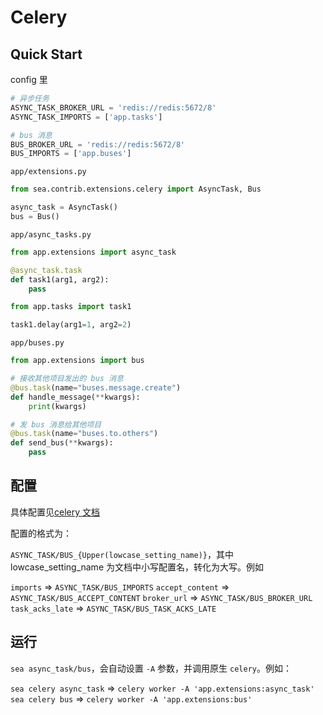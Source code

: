 # Celery

## Quick Start

config 里

```python
# 异步任务
ASYNC_TASK_BROKER_URL = 'redis://redis:5672/8'
ASYNC_TASK_IMPORTS = ['app.tasks']

# bus 消息
BUS_BROKER_URL = 'redis://redis:5672/8'
BUS_IMPORTS = ['app.buses']
```

`app/extensions.py`

```python
from sea.contrib.extensions.celery import AsyncTask, Bus

async_task = AsyncTask()
bus = Bus()
```

`app/async_tasks.py`

```python
from app.extensions import async_task

@async_task.task
def task1(arg1, arg2):
    pass
```

```python
from app.tasks import task1

task1.delay(arg1=1, arg2=2)
```

`app/buses.py`

```python
from app.extensions import bus

# 接收其他项目发出的 bus 消息
@bus.task(name="buses.message.create")
def handle_message(**kwargs):
    print(kwargs)

# 发 bus 消息给其他项目
@bus.task(name="buses.to.others")
def send_bus(**kwargs):
    pass
```

## 配置

具体配置见[celery 文档](http://docs.celeryproject.org/en/v4.1.0/userguide/configuration.html)

配置的格式为：

`ASYNC_TASK/BUS_{Upper(lowcase_setting_name)}`，其中 lowcase_setting_name 为文档中小写配置名，转化为大写。例如

`imports` => `ASYNC_TASK/BUS_IMPORTS`
`accept_content` => `ASYNC_TASK/BUS_ACCEPT_CONTENT`
`broker_url` => `ASYNC_TASK/BUS_BROKER_URL`
`task_acks_late` => `ASYNC_TASK/BUS_TASK_ACKS_LATE`

## 运行

`sea async_task/bus`，会自动设置 `-A` 参数，并调用原生 `celery`。例如：

`sea celery async_task` => `celery worker -A 'app.extensions:async_task'`
`sea celery bus` => `celery worker -A 'app.extensions:bus'`
